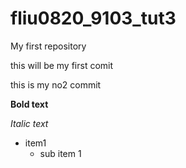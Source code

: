 # fliu0820_9103_tut3
My first repository

this will be my first comit

this is my no2 commit


**Bold text**

*Italic text*

- item1 
    - sub item 1